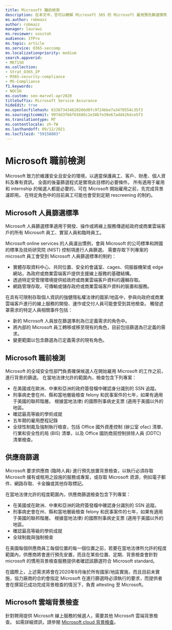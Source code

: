 ```yaml
---
title: Microsoft 職前檢測
description: 在本文中，您可以瞭解 Microsoft 365 的 Microsoft 雇用預先篩選慣例。
ms.author: robmazz
author: robmazz
manager: laurawi
ms.reviewer: sosstah
audience: ITPro
ms.topic: article
ms.service: O365-seccomp
ms.localizationpriority: medium
search.appverid:
- MET150
ms.collection:
- Strat_O365_IP
- M365-security-compliance
- MS-Compliance
f1.keywords:
- NOCSH
ms.custom: seo-marvel-apr2020
titleSuffix: Microsoft Service Assurance
hideEdit: true
ms.openlocfilehash: 633873434620266d0fc9f24bbe7a3470554c35f3
ms.sourcegitcommit: 997dd3f66f65686c2e38b7e30e67add426dce5f3
ms.translationtype: MT
ms.contentlocale: zh-TW
ms.lasthandoff: 09/12/2021
ms.locfileid: "59158803"
---
```

# <a name="microsoft-pre-employment-screening"></a>Microsoft 職前檢測

Microsoft 致力於維護安全且安全的環境，以適當保護員工、客戶、財產、個人資料及專有資訊。 全面的後臺篩選程式是實現此目標的必要條件。 所有適用于雇用和 internship 的候選人都是必要的，可在 Microsoft 開始雇用之前，先完成背景濾即用。 在特定角色中的目前員工可能也會受到定期 rescreening 的制約。

## <a name="the-microsoft-personnel-screening-standard"></a>Microsoft 人員篩選標準

Microsoft 人員篩選標準適用于開發、操作或將線上服務傳遞給政府或商業雲端客戶的所有 Microsoft 員工、實習人員和臨時員工。

Microsoft online services 的人員濾出慣例，會與 Microsoft 的公司標準和跨國的標準及技術研究院 (NIST) 控制項進行人員篩選。 需要存取下列專案的 microsoft 員工會受到 Microsoft 人員篩選標準的制約：

- 實體存取資料中心、共同位置、安全的會議室、cages、伺服器機架或 edge 網站，為政府或商業雲端客戶提供支援線上服務的基礎結構。
- 透過特定受管理環境提供給政府或商業雲端客戶資料的邏輯存取。
- 網路管理存取，可傳輸或儲存政府或商業雲端客戶資料的裝置和服務。

在具有可限制存取個人資訊的強健隱私權法律的國家/地區中，參與向政府或商業雲端客戶進行的線上服務的開發、運作或交付人員可能會受到其他檢查。 觸發遮罩需求的特定人員相關事件包括：

- 新的 Microsoft 人員放在篩選準則為已定義需求的角色中。
- 將內部的 Microsoft 員工轉移或移至現有的角色，目前包括篩選為已定義的需求。
- 變更範圍以包含篩選為已定義需求的現有角色。

## <a name="microsoft-pre-employment-screening"></a>Microsoft 職前檢測

Microsoft 的全域安全性部門負責確保候選人在開始雇用 Microsoft 的工作之前，進行背景的篩選。
在當地法律允許的範圍內，檢查包含下列專案：

- 在美國或在歐洲、中東和亞洲的政府簽發檔中確認身分識別的 SSN 追蹤。
- 刑事病史會在州、縣和當地層級檢查 felony 和民事案件的七年，如果有適用于美國的聯邦階層。 根據當地法律) 的國際刑事病史支票 (適用于美國以外的地區。
- 確認最高等級的學術成就
- 五年期的雇用歷程記錄
- 全球性制裁及強制執行檢查，包括 Office 國外資產控制 (辦公室 ofac) 清單、行業和安全性的局 (BIS) 清單，以及 Office 國防商貿控制排除人員 (DDTC) 清單檢查。

## <a name="supplier-screening"></a>供應商篩選

Microsoft 要求供應商 (臨時人員) 進行預先放置背景檢查，以執行必須存取 Microsoft 擁有或租用之設施的服務或專案，或存取 Microsoft 資源，例如電子郵件、網路存取、卡金鑰或其他存取標記。

在當地法律允許的程度範圍內，供應商篩選檢查包含下列專案：

- 在美國或在歐洲、中東和亞洲的政府簽發檔中確認身分識別的 SSN 追蹤。
- 刑事病史會在州、縣和當地層級檢查 felony 和民事案件的七年，如果有適用于美國的聯邦階層。 根據當地法律) 的國際刑事病史支票 (適用于美國以外的地區。
- 確認最高等級的學術成就
- 全球制裁與強制檢查

在美國每個供應商員工每個位置的每一個位置之前，若要在當地法律所允許的程度範圍內，供應商將會進行預先安置，而且在某些位置、定期、背景檢查會針對 microsoft 的慣用背景檢查服務提供者確認該篩選符合 Microsoft standard。 

在國際上，上述需求將會在2020年9月後於所有國家/地區實施，而且目前未實施，協力廠商的合約會指定 Microsoft 在進行篩選時必須執行的要求，而提供者會在撰寫已成功完成背景檢查的情況下，負責 attesting 至 Microsoft。

## <a name="microsoft-cloud-background-check"></a>Microsoft 雲端背景檢查

針對聘用提供 Microsoft 線上服務的候選人，需要其他 Microsoft 雲端背景檢查。 如需詳細資訊，請參閱 [Microsoft cloud 背景檢查](assurance-cloud-background-check.md)。